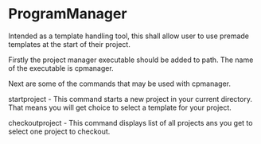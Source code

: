 # ProgramManager
Intended as a template handling tool, this shall allow user to use premade templates at the start of their project.

Firstly the project manager executable should be added to path.
The name of the executable is cpmanager.

Next are some of the commands that may be used with cpmanager.

startproject - 
	This command starts a new project in your current directory.
	That means you will get choice to select a template for your project.

checkoutproject -
	This command displays list of all projects ans you get to select one project to checkout.
